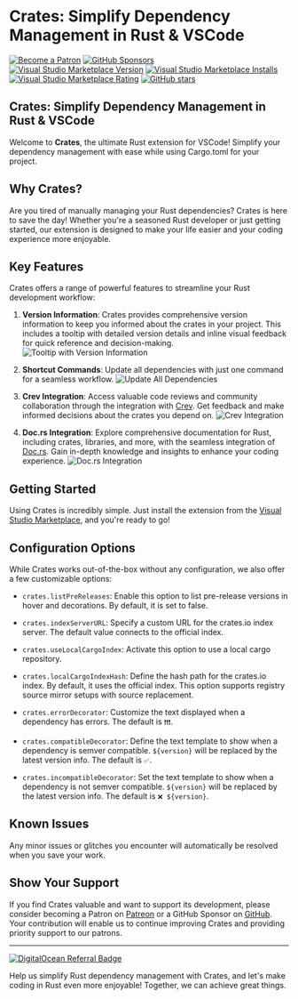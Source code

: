 # Crates: Simplify Dependency Management in Rust & VSCode

[![Become a Patron](https://img.shields.io/badge/Support%20Us%20on-Patreon-orange.svg)](https://www.patreon.com/bePatron?u=11468905)
[![GitHub Sponsors](https://img.shields.io/badge/Support%20Us%20on-GitHub-red.svg)](https://github.com/sponsors/serayuzgur)
[![Visual Studio Marketplace Version](https://img.shields.io/visual-studio-marketplace/v/serayuzgur.crates)](https://img.shields.io/visual-studio-marketplace/v/serayuzgur.crates)
[![Visual Studio Marketplace Installs](https://img.shields.io/visual-studio-marketplace/i/serayuzgur.crates)](https://img.shields.io/visual-studio-marketplace/i/serayuzgur.crates)
[![Visual Studio Marketplace Rating](https://img.shields.io/visual-studio-marketplace/r/serayuzgur.crates)](https://img.shields.io/visual-studio-marketplace/r/serayuzgur.crates)
[![GitHub stars](https://img.shields.io/github/stars/serayuzgur/crates.svg)](https://github.com/serayuzgur/crates/stargazers)

## Crates: Simplify Dependency Management in Rust & VSCode

Welcome to **Crates**, the ultimate Rust extension for VSCode! Simplify your dependency management with ease while using Cargo.toml for your project.

## Why Crates?

Are you tired of manually managing your Rust dependencies? Crates is here to save the day! Whether you're a seasoned Rust developer or just getting started, our extension is designed to make your life easier and your coding experience more enjoyable.

## Key Features

Crates offers a range of powerful features to streamline your Rust development workflow:

1. **Version Information**: Crates provides comprehensive version information to keep you informed about the crates in your project. This includes a tooltip with detailed version details and inline visual feedback for quick reference and decision-making.
   ![Tooltip with Version Information](https://github.com/serayuzgur/crates/raw/master/screenshots/tooltip.png)

2. **Shortcut Commands**: Update all dependencies with just one command for a seamless workflow.
   ![Update All Dependencies](https://github.com/serayuzgur/crates/raw/master/screenshots/update_all.png)

3. **Crev Integration**: Access valuable code reviews and community collaboration through the integration with [Crev](https://web.crev.dev/). Get feedback and make informed decisions about the crates you depend on.
   ![Crev Integration](https://github.com/serayuzgur/crates/raw/master/screenshots/crev_dev.png)

4. **Doc.rs Integration**: Explore comprehensive documentation for Rust, including crates, libraries, and more, with the seamless integration of [Doc.rs](https://doc.rs/). Gain in-depth knowledge and insights to enhance your coding experience.
   ![Doc.rs Integration](https://github.com/serayuzgur/crates/raw/master/screenshots/docs_rs.png)

## Getting Started

Using Crates is incredibly simple. Just install the extension from the [Visual Studio Marketplace](https://marketplace.visualstudio.com/items?itemName=serayuzgur.crates), and you're ready to go!

## Configuration Options

While Crates works out-of-the-box without any configuration, we also offer a few customizable options:

- `crates.listPreReleases`: Enable this option to list pre-release versions in hover and decorations. By default, it is set to false.

- `crates.indexServerURL`: Specify a custom URL for the crates.io index server. The default value connects to the official index.

- `crates.useLocalCargoIndex`: Activate this option to use a local cargo repository.

- `crates.localCargoIndexHash`: Define the hash path for the crates.io index. By default, it uses the official index. This option supports registry source mirror setups with source replacement.

- `crates.errorDecorator`: Customize the text displayed when a dependency has errors. The default is `❗️❗️❗`.

- `crates.compatibleDecorator`: Define the text template to show when a dependency is semver compatible. `${version}` will be replaced by the latest version info. The default is `✅`.

- `crates.incompatibleDecorator`: Set the text template to show when a dependency is not semver compatible. `${version}` will be replaced by the latest version info. The default is `❌ ${version}`.

## Known Issues

Any minor issues or glitches you encounter will automatically be resolved when you save your work.

## Show Your Support

If you find Crates valuable and want to support its development, please consider becoming a Patron on [Patreon](https://www.patreon.com/bePatron?u=11468905) or a GitHub Sponsor on [GitHub](https://github.com/sponsors/serayuzgur). Your contribution will enable us to continue improving Crates and providing priority support to our patrons.

---

[![DigitalOcean Referral Badge](https://web-platforms.sfo2.digitaloceanspaces.com/WWW/Badge%203.svg)](https://www.digitalocean.com/?refcode=3c1a47ab4694&utm_campaign=Referral_Invite&utm_medium=Referral_Program&utm_source=badge)

Help us simplify Rust dependency management with Crates, and let's make coding in Rust even more enjoyable! Together, we can achieve great things.
